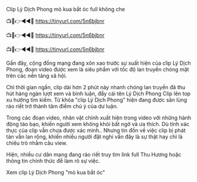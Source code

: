 Clip Lý Dịch Phong mò kua bắt óc full không che


📺📱👉◄◄🔴  https://tinyurl.com/5n6bjbnr

📺📱👉◄◄🔴  https://tinyurl.com/5n6bjbnr

📺📱👉◄◄🔴  https://tinyurl.com/5n6bjbnr


Gần đây, cộng đồng mạng đang xôn xao trước sự xuất hiện của clip Lý Dịch Phong, đoạn video được xem là siêu phẩm với tốc độ lan truyền chóng mặt trên các nền tảng xã hội.

Chỉ thời gian ngắn, clip dài hơn 2 phút này nhanh chóng lan truyền đã thu hút hàng ngàn lượt xem và bình luận, đẩy cái tên Lý Dịch Phong Clip lên top xu hướng tìm kiếm. Từ khóa "clip Lý Dịch Phong" hiện đang được săn lùng ráo riết trở thành tâm điểm chú ý của dư luận.

Trong các đoạn video, nhân vật chính xuất hiện trong video với những hành động táo bạo, khiến người xem không khỏi bất ngờ và ưa thích. Dù tính xác thực của clip vẫn chưa được xác minh.. Nhưng tin đồn về việc clip bị phát tán vẫn lan rộng, khiến nhiều người đặt nghi vấn đây là sự thật hay chỉ là chiêu trò nhằm câu view. 

Hiện, nhiều cư dân mạng đang ráo riết truy tìm link full Thu Hương hoặc thông tin chính thức để làm rõ sự việc.

Xem clip Lý Dịch Phong "mò kua bắt óc"
